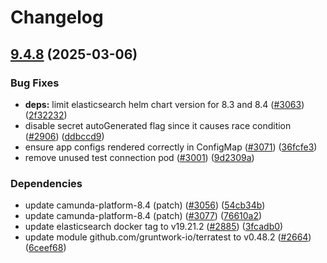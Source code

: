 # Changelog

## [9.4.8](https://github.com/camunda/camunda-platform-helm/compare/camunda-platform-8.4-v9.4.7...camunda-platform-8.4-9.4.8) (2025-03-06)


### Bug Fixes

* **deps:** limit elasticsearch helm chart version for 8.3 and 8.4 ([#3063](https://github.com/camunda/camunda-platform-helm/issues/3063)) ([2f32232](https://github.com/camunda/camunda-platform-helm/commit/2f3223235466eed70dbbfe144c8ee7a31d527792))
* disable secret autoGenerated flag since it causes race condition ([#2906](https://github.com/camunda/camunda-platform-helm/issues/2906)) ([ddbccd9](https://github.com/camunda/camunda-platform-helm/commit/ddbccd9089c517ba12cf401e1f2617ffda55738e))
* ensure app configs rendered correctly in ConfigMap ([#3071](https://github.com/camunda/camunda-platform-helm/issues/3071)) ([36fcfe3](https://github.com/camunda/camunda-platform-helm/commit/36fcfe3d7eef93b4d613ca6891ac18161e3add37))
* remove unused test connection pod ([#3001](https://github.com/camunda/camunda-platform-helm/issues/3001)) ([9d2309a](https://github.com/camunda/camunda-platform-helm/commit/9d2309ab50c3bc1e3bb0fb2d0b7e6a27ed587200))


### Dependencies

* update camunda-platform-8.4 (patch) ([#3056](https://github.com/camunda/camunda-platform-helm/issues/3056)) ([54cb34b](https://github.com/camunda/camunda-platform-helm/commit/54cb34b06adbc3272fc2869815dd06af22e5fb7c))
* update camunda-platform-8.4 (patch) ([#3077](https://github.com/camunda/camunda-platform-helm/issues/3077)) ([76610a2](https://github.com/camunda/camunda-platform-helm/commit/76610a232e404c1debc990bfc9e2dd1680f64560))
* update elasticsearch docker tag to v19.21.2 ([#2885](https://github.com/camunda/camunda-platform-helm/issues/2885)) ([3fcadb0](https://github.com/camunda/camunda-platform-helm/commit/3fcadb0ab91b830e9442fd5cd5170de2da64f460))
* update module github.com/gruntwork-io/terratest to v0.48.2 ([#2664](https://github.com/camunda/camunda-platform-helm/issues/2664)) ([6ceef68](https://github.com/camunda/camunda-platform-helm/commit/6ceef685236ac41506ff3ce742759b1d3cbfde36))
